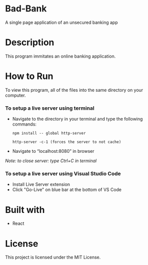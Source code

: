 # Bad-Bank
A single page application of an unsecured banking app

# Description
This program immitates an online banking application.


# How to Run
To view this program, all of the files into the same directory on your computer. 

### To setup a live server using terminal 
* Navigate to the directory in your terminal and type the following commands:

      npm install -- global http-server

      http-server -c-1 (forces the server to not cache)

* Navigate to “localhost:8080” in browser

*Note: to close server: type Ctrl+C in terminal*


### To setup a live server using Visual Studio Code
* Install Live Server extension
* Click "Go-Live" on blue bar at the bottom of VS Code



# Built with
* React


# License
This project is licensed under the MIT License.
